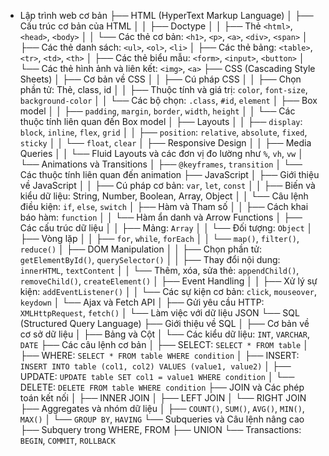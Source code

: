 - Lập trình web cơ bản
  ├── HTML (HyperText Markup Language)
  │   ├── Cấu trúc cơ bản của HTML
  │   │   ├── Doctype
  │   │   ├── Thẻ `<html>`, `<head>`, `<body>`
  │   │   └── Các thẻ cơ bản: `<h1>`, `<p>`, `<a>`, `<div>`, `<span>`
  │   ├── Các thẻ danh sách: `<ul>`, `<ol>`, `<li>`
  │   ├── Các thẻ bảng: `<table>`, `<tr>`, `<td>`, `<th>`
  │   ├── Các thẻ biểu mẫu: `<form>`, `<input>`, `<button>`
  │   └── Các thẻ hình ảnh và liên kết: `<img>`, `<a>`
  ├── CSS (Cascading Style Sheets)
  │   ├── Cơ bản về CSS
  │   │   ├── Cú pháp CSS
  │   │   ├── Chọn phần tử: Thẻ, class, id
  │   │   ├── Thuộc tính và giá trị: `color`, `font-size`, `background-color`
  │   │   └── Các bộ chọn: `.class`, `#id`, `element`
  │   ├── Box model
  │   │   ├── `padding`, `margin`, `border`, `width`, `height`
  │   │   └── Các thuộc tính liên quan đến Box model
  │   ├── Layouts
  │   │   ├── `display`: `block`, `inline`, `flex`, `grid`
  │   │   ├── `position`: `relative`, `absolute`, `fixed`, `sticky`
  │   │   └── `float`, `clear`
  │   ├── Responsive Design
  │   │   ├── Media Queries
  │   │   └── Fluid Layouts và các đơn vị đo lường như `%`, `vh`, `vw`
  │   └── Animations và Transitions
  │       ├── `@keyframes`, `transition`
  │       └── Các thuộc tính liên quan đến animation
  ├── JavaScript
  │   ├── Giới thiệu về JavaScript
  │   │   ├── Cú pháp cơ bản: `var`, `let`, `const`
  │   │   ├── Biến và kiểu dữ liệu: String, Number, Boolean, Array, Object
  │   │   └── Câu lệnh điều kiện: `if`, `else`, `switch`
  │   ├── Hàm và Tham số
  │   │   ├── Cách khai báo hàm: `function`
  │   │   └── Hàm ẩn danh và Arrow Functions
  │   ├── Các cấu trúc dữ liệu
  │   │   ├── Mảng: `Array`
  │   │   └── Đối tượng: `Object`
  │   ├── Vòng lặp
  │   │   ├── `for`, `while`, `forEach`
  │   │   └── `map()`, `filter()`, `reduce()`
  │   ├── DOM Manipulation
  │   │   ├── Chọn phần tử: `getElementById()`, `querySelector()`
  │   │   ├── Thay đổi nội dung: `innerHTML`, `textContent`
  │   │   └── Thêm, xóa, sửa thẻ: `appendChild()`, `removeChild()`, `createElement()`
  │   ├── Event Handling
  │   │   ├── Xử lý sự kiện: `addEventListener()`
  │   │   └── Các sự kiện cơ bản: `click`, `mouseover`, `keydown`
  │   └── Ajax và Fetch API
  │       ├── Gửi yêu cầu HTTP: `XMLHttpRequest`, `fetch()`
  │       └── Làm việc với dữ liệu JSON
  └── SQL (Structured Query Language)
      ├── Giới thiệu về SQL
      │   ├── Cơ bản về cơ sở dữ liệu
      │   ├── Bảng và Cột
      │   └── Các kiểu dữ liệu: `INT`, `VARCHAR`, `DATE`
      ├── Các câu lệnh cơ bản
      │   ├── SELECT: `SELECT * FROM table`
      │   ├── WHERE: `SELECT * FROM table WHERE condition`
      │   ├── INSERT: `INSERT INTO table (col1, col2) VALUES (value1, value2)`
      │   ├── UPDATE: `UPDATE table SET col1 = value1 WHERE condition`
      │   └── DELETE: `DELETE FROM table WHERE condition`
      ├── JOIN và Các phép toán kết nối
      │   ├── INNER JOIN
      │   ├── LEFT JOIN
      │   └── RIGHT JOIN
      ├── Aggregates và nhóm dữ liệu
      │   ├── `COUNT()`, `SUM()`, `AVG()`, `MIN()`, `MAX()`
      │   └── `GROUP BY`, `HAVING`
      └── Subqueries và Câu lệnh nâng cao
          ├── Subquery trong WHERE, FROM
          ├── UNION
          └── Transactions: `BEGIN`, `COMMIT`, `ROLLBACK`

